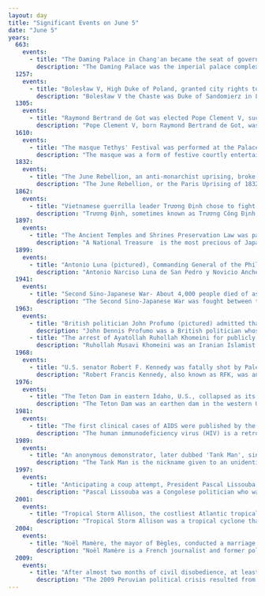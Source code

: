 ```yaml
---
layout: day
title: "Significant Events on June 5"
date: "June 5"
years:
  663:
    events:
      - title: "The Daming Palace in Chang'an became the seat of government and the royal residence of the Tang dynasty during the reign of Emperor Gaozong."
        description: "The Daming Palace was the imperial palace complex of the Tang dynasty, located in its capital Chang'an. It served as the imperial residence of the Tang emperors for more than 220 years. Today, it is designated as a national heritage site of China, and part of the UNESCO World Heritage Site 'Silk Roads- the Routes Network of Chang'an-Tianshan Corridor'. The area is located northeast of present-day Xi'an, Shaanxi Province."
  1257:
    events:
      - title: "Bolesław V, High Duke of Poland, granted city rights to Kraków modelled on the Magdeburg town charter."
        description: "Bolesław V the Chaste was Duke of Sandomierz in Lesser Poland from 1232 and High Duke of Poland from 1243 until his death, as the last male representative of the Lesser Polish branch of Piasts."
  1305:
    events:
      - title: "Raymond Bertrand de Got was elected Pope Clement V, succeeding Benedict XI, who died the previous year."
        description: "Pope Clement V, born Raymond Bertrand de Got, was head of the Catholic Church and ruler of the Papal States from 5 June 1305 to his death, in April 1314. He is remembered for suppressing the order of the Knights Templar and allowing the execution of many of its members. A Frenchman by birth, Clement moved the Papacy from Rome to Avignon, ushering in the period known as the Avignon Papacy."
  1610:
    events:
      - title: "The masque Tethys' Festival was performed at the Palace of Whitehall to celebrate the investiture of Henry Frederick as Prince of Wales."
        description: "The masque was a form of festive courtly entertainment that flourished in 16th- and early 17th-century Europe, though it was developed earlier in Italy, in forms including the intermedio. A masque involved music, dancing, singing and acting, within an elaborate stage design, in which the architectural framing and costumes might be designed by a renowned architect, to present a deferential allegory flattering to the patron. Professional actors and musicians were hired for the speaking and singing parts. Masquers who did not speak or sing were often courtiers- the English queen Anne of Denmark frequently danced with her ladies in masques between 1603 and 1611, and Henry VIII and Charles I of England performed in the masques at their courts. In the tradition of masque, Louis XIV of France danced in ballets at Versailles with music by Jean-Baptiste Lully."
  1832:
    events:
      - title: "The June Rebellion, an anti-monarchist uprising, broke out in Paris."
        description: "The June Rebellion, or the Paris Uprising of 1832, was an anti-monarchist insurrection of Parisian republicans on 5 and 6 June 1832."
  1862:
    events:
      - title: "Vietnamese guerrilla leader Trương Định chose to fight on against European forces, defying Emperor Tự Đức and the Treaty of Saigon."
        description: "Trương Định, sometimes known as Trương Công Định, was a mandarin (scholar-official) in the Nguyễn dynasty of Vietnam under Emperor Tự Đức. He is best known for leading a guerrilla army in southern Vietnam against French forces in defiance of the emperor. He refused to recognise the 1862 Treaty of Saigon that ceded Vietnamese territory to France."
  1897:
    events:
      - title: "The Ancient Temples and Shrines Preservation Law was passed, instituting the protection of structures and artifacts in Japan designated National Treasures."
        description: "A National Treasure  is the most precious of Japan's Tangible Cultural Properties, as determined and designated by the Agency for Cultural Affairs. A Tangible Cultural Property is considered to be of historic or artistic value, classified either as 'buildings and structures' or as 'fine arts and crafts'. Each National Treasure must show outstanding workmanship, a high value for world cultural history, or exceptional value for scholarship."
  1899:
    events:
      - title: "Antonio Luna (pictured), Commanding General of the Philippine Army, was assassinated in the midst of the Philippine–American War."
        description: "Antonio Narciso Luna de San Pedro y Novicio Ancheta was a Filipino army general and a pharmacist who fought in the Philippine–American War before his assassination on June 5, 1899, at the age of 32."
  1941:
    events:
      - title: "Second Sino-Japanese War- About 4,000 people died of asphyxiation in Chongqing when the tunnel in which they were hiding became blocked during a raid in the five-year bombing campaign."
        description: "The Second Sino-Japanese War was fought between the Republic of China and the Empire of Japan between 1937 and 1945, following a period of war localized to Manchuria that started in 1931. It is considered part of World War II, and often regarded as the beginning of World War II in Asia. It was the largest Asian war in the 20th century and has been described as 'the Asian Holocaust', in reference to the scale of Japanese war crimes against Chinese civilians. It is known in China as the War of Resistance against Japanese Aggression."
  1963:
    events:
      - title: "British politician John Profumo (pictured) admitted that he had lied to the House of Commons about his involvement in a sex scandal with Christine Keeler, and resigned from government."
        description: "John Dennis Profumo was a British politician whose career ended in 1963 after a sexual relationship with the 19-year-old model Christine Keeler in 1961. The scandal, which became known as the Profumo affair, led to his resignation from the Conservative government of Harold Macmillan."
      - title: "The arrest of Ayatollah Ruhollah Khomeini for publicly denouncing Shah Mohammad Reza Pahlavi sparked protests in Iran."
        description: "Ruhollah Musavi Khomeini was an Iranian Islamist revolutionary, politician and religious leader who served as the first supreme leader of Iran from 1979 until his death in 1989. He was the founder of the Islamic Republic of Iran and the main leader of the Iranian revolution, which overthrew Mohammad Reza Pahlavi and ended the Iranian monarchy. Ideologically a Shia Islamist, Khomeini's religious and political ideas are known as Khomeinism."
  1968:
    events:
      - title: "U.S. senator Robert F. Kennedy was fatally shot by Palestinian immigrant Sirhan Sirhan at the Ambassador Hotel in Los Angeles."
        description: "Robert Francis Kennedy, also known as RFK, was an American politician and lawyer. He served as the 64th United States attorney general from January 1961 to September 1964, and as a U.S. senator from New York from January 1965 until his assassination in June 1968, when he was running for the Democratic presidential nomination. Like his brothers John F. Kennedy and Ted Kennedy, he was a prominent member of the Democratic Party and is considered an icon of modern American liberalism."
  1976:
    events:
      - title: "The Teton Dam in eastern Idaho, U.S., collapsed as its reservoir was being filled for the first time, resulting in the deaths of eleven people and 13,000 cattle, and causing up to $2 billion in damage."
        description: "The Teton Dam was an earthen dam in the western United States, on the Teton River in eastern Idaho. It was built by the U.S. Bureau of Reclamation, one of eight federal agencies authorized to construct dams. Located between Fremont and Madison counties, it suffered a catastrophic failure on June 5, 1976, as it was filling for the first time."
  1981:
    events:
      - title: "The first clinical cases of AIDS were published by the Centers for Disease Control and Prevention."
        description: "The human immunodeficiency virus (HIV) is a retrovirus that attacks the immune system. It is a preventable disease. It can be managed with treatment and become a manageable chronic health condition. While there is no cure or vaccine for HIV, antiretroviral treatment can slow the course of the disease and enable people living with HIV to lead long and healthy lives. An HIV-positive person on treatment can expect to live a normal life, and die with the virus, not of it. Effective treatment for HIV-positive people involves a life-long regimen of medicine to suppress the virus, making the viral load undetectable. Without treatment it can lead to a spectrum of conditions including acquired immunodeficiency syndrome (AIDS)."
  1989:
    events:
      - title: "An anonymous demonstrator, later dubbed 'Tank Man', single-handedly stopped a column of Chinese tanks during the Tiananmen Square protests before being dragged aside."
        description: "The Tank Man is the nickname given to an unidentified individual, presumed to be a Chinese man, who stood in front of a column of Type 59 tanks leaving Tiananmen Square in Beijing on June 5, 1989. On the previous day, the government of China cleared the square of protesting students after six weeks of standoff, in the process killing hundreds or even thousands of people mostly in other parts of Beijing. The lead tank halted to avoid running him over; the man then climbed on top of the tank where the PLA soldiers talked to the man. The incident was filmed and shared to a worldwide audience. Internationally, it is considered one of the most iconic images of all time. Inside China, the image and the accompanying events are subject to censorship."
  1997:
    events:
      - title: "Anticipating a coup attempt, President Pascal Lissouba of the Republic of the Congo ordered the detention of his rival Denis Sassou Nguesso, initiating a second civil war."
        description: "Pascal Lissouba was a Congolese politician who was the first democratically elected President of the Republic of the Congo and served from 31 August 1992 until 25 October 1997. He was overthrown by his predecessor and current president Denis Sassou Nguesso in the 1997 civil war."
  2001:
    events:
      - title: "Tropical Storm Allison, the costliest Atlantic tropical cyclone that was never a hurricane, made landfall in Texas, causing approximately $8.5 billion in damage."
        description: "Tropical Storm Allison was a tropical cyclone that devastated southeast Texas in June 2001. An arguable example of the 'brown ocean effect', Allison lasted unusually long for a June storm, remaining tropical and subtropical for 16 days, most of which was when the storm was over land dumping torrential rainfall. The storm developed from a tropical wave in the northern Gulf of Mexico on June 4, 2001, and struck the upper Texas coast shortly thereafter. It drifted northward through the state, turned back to the south, and re-entered the Gulf of Mexico. The storm continued to the east-northeast, made landfall on Louisiana, then moved across the southeast United States and Mid-Atlantic. Allison was the first storm since Tropical Storm Frances in 1998 to strike the northern Texas coastline."
  2004:
    events:
      - title: "Noël Mamère, the mayor of Bègles, conducted a marriage ceremony for two men, even though same-sex marriage in France had not yet been legalised."
        description: "Noël Mamère is a French journalist and former politician. He was the mayor of Bègles in Gironde from 1989 to 2017, as well as deputy to the French National Assembly for Gironde's 3rd constituency from 1997 to 2017. He also served as a Member of the European Parliament from 1994 to 1997."
  2009:
    events:
      - title: "After almost two months of civil disobedience, at least 31 people were killed in clashes between the National Police and indigenous people in Bagua Province, Peru."
        description: "The 2009 Peruvian political crisis resulted from the ongoing opposition to oil development in the Peruvian Amazon by local Indigenous peoples; they protested Petroperú and confronted the National Police. At the forefront of the movement to resist the development was Asociación Interétnica de Desarrollo de la Selva (AIDESEP), a coalition of indigenous community organizations in the region."
---
```

